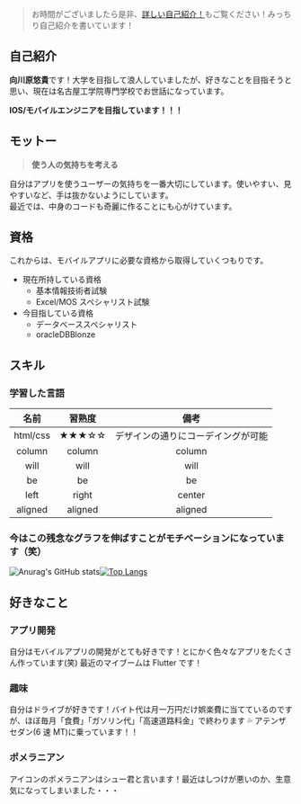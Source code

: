 > お時間がございましたら是非、[詳しい自己紹介！](https://github.com/Mu-munn/Mu-munn/blob/main/learnmore/MoreDetails.md)もご覧ください！みっちり自己紹介を書いています！

## 自己紹介

**向川原悠貴**です！大学を目指して浪人していましたが、好きなことを目指そうと思い、現在は名古屋工学院専門学校でお世話になっています。

**IOS/モバイルエンジニアを目指しています！！！**

## モットー

> **使う人の気持ちを考える**

自分はアプリを使うユーザーの気持ちを一番大切にしています。使いやすい、見やすいなど、手は抜かないようにしています。  
最近では、中身のコードも奇麗に作ることにも心がけています。

## 資格

これからは、モバイルアプリに必要な資格から取得していくつもりです。

- 現在所持している資格
  - 基本情報技術者試験
  - Excel/MOS スペシャリスト試験
- 今目指している資格
  - データベーススペシャリスト
  - oracleDBBlonze

## スキル
### 学習した言語
| 名前 | 習熟度 | 備考 |
|:----------:|:-----------:|:------------:|
| html/css   | ★★★☆☆ | デザインの通りにコーデイングが可能 |
| column     |      column |    column    |
| will       |        will |     will     |
| be         |          be |      be      |
| left       |       right |    center    |
| aligned    |     aligned |   aligned    |

### 今はこの残念なグラフを伸ばすことがモチベーションになっています（笑）
![Anurag's GitHub stats](https://github-readme-stats.vercel.app/api?username=Mu-munn&show_icons=true)[![Top Langs](https://github-readme-stats.vercel.app/api/top-langs/?username=Mu-munn&layout=compact)](https://github.com/anuraghazra/github-readme-stats)

## 好きなこと

### アプリ開発

自分はモバイルアプリの開発がとても好きです！とにかく色々なアプリをたくさん作っています(笑)
最近のマイブームは Flutter です！

### 趣味

自分はドライブが好きです！バイト代は月一万円だけ娯楽費に当てているのですが、ほぼ毎月「食費」「ガソリン代」「高速道路料金」で終わります 💦 アテンザセダン(6 速 MT)に乗っています！！

### ポメラニアン

アイコンのポメラニアンはシュー君と言います！最近はしつけが悪いのか、生意気になってしまいました・・・
